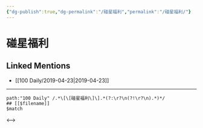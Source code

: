 ```yaml
---
{"dg-publish":true,"dg-permalink":"/碰星福利","permalink":"/碰星福利/"}
---
```


# 碰星福利

## Linked Mentions
- [[100 Daily/2019-04-23\|2019-04-23]]


---

```expander
path:"100 Daily" /.*\[\[碰星福利\]\].*(?:\r?\n(?!\r?\n).*)*/
## [[$filename]]
$match
```

<-->